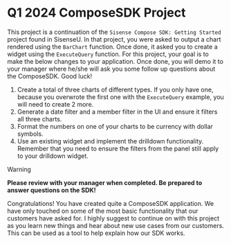 # Q1 2024 ComposeSDK Project
This project is a continuation of the `Sisense Compose SDK: Getting Started` project found in SisenseU. In that project, you were asked to output a chart rendered using the `BarChart` function. Once done, it asked you to create a widget using the `ExecuteQuery` function. For this project, your goal is to make the below changes to your application. Once done, you will demo it to your manager where he/she will ask you some follow up questions about the ComposeSDK. Good luck!

1. Create a total of three charts of different types. If you only have one, because you overwrote the first one with the `ExecuteQuery` example, you will need to create 2 more.
2. Generate a date filter and a member filter in the UI and ensure it filters all three charts.
3. Format the numbers on one of your charts to be currency with dollar symbols.
4. Use an existing widget and implement the drilldown functionality. Remember that you need to ensure the filters from the panel still apply to your drilldown widget.

> [!WARNING]
> **Please review with your manager when completed. Be prepared to answer questions on the SDK!**

Congratulations! You have created quite a ComposeSDK application. We have only touched on some of the most basic functionality that our customers have asked for. I highly suggest to continue on with this project as you learn new things and hear about new use cases from our customers. This can be used as a tool to help explain how our SDK works.

